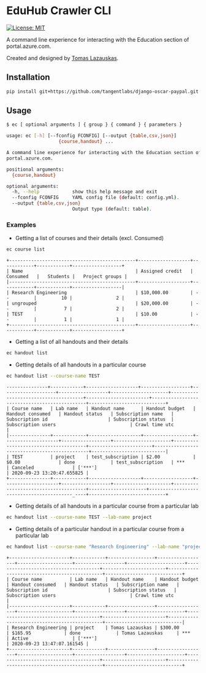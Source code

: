 # EduHub Crawler CLI

[![License: MIT](https://img.shields.io/badge/License-MIT-yellow.svg)](https://opensource.org/licenses/MIT)

A command line experience for interacting with the Education section of portal.azure.com.

Created and designed by <a href="https://github.com/tomaslaz">Tomas Lazauskas</a>.

## Installation

```bash
pip install git+https://github.com/tangentlabs/django-oscar-paypal.git
```

## Usage

```bash
$ ec [ optional arguments ] { group } { command } { parameters }
```

```bash
usage: ec [-h] [--fconfig FCONFIG] [--output {table,csv,json}]
                   {course,handout} ...

A command line experience for interacting with the Education section of
portal.azure.com.

positional arguments:
  {course,handout}

optional arguments:
  -h, --help            show this help message and exit
  --fconfig FCONFIG     YAML config file (default: config.yml).
  --output {table,csv,json}
                        Output type (default: table).
```

### Examples

- Getting a list of courses and their details (excl. Consumed)

```bash
ec course list
```

```
+----------------------------------------------+-------------------+------------+------------+------------------+
| Name                                         | Assigned credit   | Consumed   |   Students |   Project groups |
|----------------------------------------------+-------------------+------------+------------+------------------|
| Research Engineering                         | $10,000.00        | --         |         10 |                2 |
| ungrouped                                    | $20,000.00        | --         |          7 |                2 |
| TEST                                         | $10.00            | --         |          1 |                1 |
+----------------------------------------------+-------------------+------------+------------+------------------+
```

- Getting a list of all handouts and their details

```bash
ec handout list
```

- Getting details of all handouts in a particular course


```bash
ec handout list --course-name TEST
```

```
---------------+------------+-------------------+------------------+--------------------+------------------+---------------------+--------------------------------------+-----------------------+----------------------------------------------+----------------------------+
| Course name   | Lab name   | Handout name      | Handout budget   | Handout consumed   | Handout status   | Subscription name   | Subscription id                      | Subscription status  | Subscription users                           | Crawl time utc             |
|---------------+------------+-------------------+------------------+--------------------+------------------+---------------------+--------------------------------------+-----------------------+----------------------------------------------+---------------------------|
| TEST          | project    | test_subscription | $2.00            | $0.00              | done             | test_subscription   | ***                                  | Canceled              | ['***']                                     | 2020-09-23 13:20:47.655825 |
+---------------+------------+-------------------+------------------+--------------------+------------------+---------------------+--------------------------------------+---------------------+------------------------------------------_----+----------------------------+
```

- Getting details of all handouts in a particular course from a particular lab

```bash
ec handout list --course-name TEST --lab-name project
```

- Getting details of a particular handout in a particular course from a particular lab

```bash
ec handout list --course-name "Research Engineering" --lab-name "project" --handout-name "Tomas Lazauskas"
```

```
+----------------------+------------+-----------------+------------------+--------------------+------------------+---------------------+--------------------------------------+-----------------------+----------------------------------------------+----------------------------+
| Course name          | Lab name   | Handout name    | Handout budget   | Handout consumed   | Handout status   | Subscription name   | Subscription id                      | Subscription status   | Subscription users                           | Crawl time utc             |
|----------------------+------------+-----------------+------------------+--------------------+------------------+---------------------+--------------------------------------+-----------------------+----------------------------------------------+----------------------------|
| Research Engineering | project    | Tomas Lazauskas | $300.00          | $165.95            | done             | Tomas Lazauskas     | ***                                  | Active                | ['***']                                      | 2020-09-23 13:47:07.161545 |
+----------------------+------------+-----------------+------------------+--------------------+------------------+---------------------+--------------------------------------+-----------------------+----------------------------------------------+----------------------------+
```
